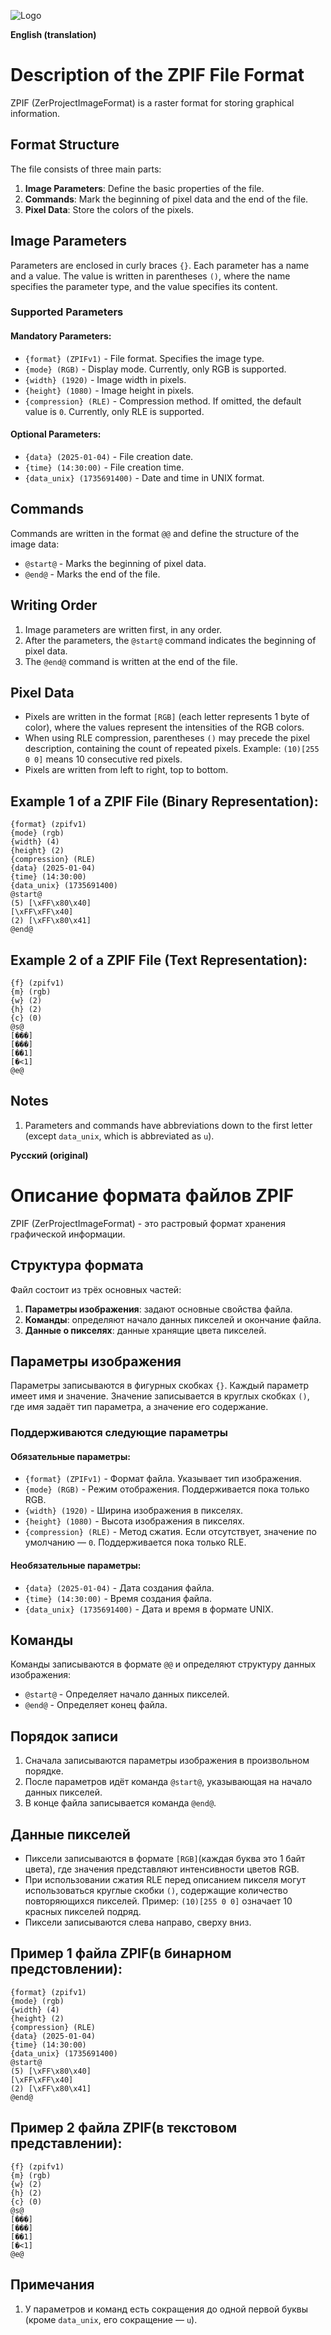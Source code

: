 ![Logo](images/ZPIF.png "Logo ZPIF")

**English (translation)**

# Description of the ZPIF File Format

ZPIF (ZerProjectImageFormat) is a raster format for storing graphical information.

## Format Structure

The file consists of three main parts:

1. **Image Parameters**: Define the basic properties of the file.
2. **Commands**: Mark the beginning of pixel data and the end of the file.
3. **Pixel Data**: Store the colors of the pixels.

## Image Parameters

Parameters are enclosed in curly braces `{}`. Each parameter has a name and a value. The value is written in parentheses `()`, where the name specifies the parameter type, and the value specifies its content.

### Supported Parameters

#### Mandatory Parameters:

- `{format} (ZPIFv1)` - File format. Specifies the image type.
- `{mode} (RGB)` - Display mode. Currently, only RGB is supported.
- `{width} (1920)` - Image width in pixels.
- `{height} (1080)` - Image height in pixels.
- `{compression} (RLE)` - Compression method. If omitted, the default value is `0`. Currently, only RLE is supported.

#### Optional Parameters:

- `{data} (2025-01-04)` - File creation date.
- `{time} (14:30:00)` - File creation time.
- `{data_unix} (1735691400)` - Date and time in UNIX format.

## Commands

Commands are written in the format `@@` and define the structure of the image data:

- `@start@` - Marks the beginning of pixel data.
- `@end@` - Marks the end of the file.

## Writing Order

1. Image parameters are written first, in any order.
2. After the parameters, the `@start@` command indicates the beginning of pixel data.
3. The `@end@` command is written at the end of the file.

## Pixel Data

- Pixels are written in the format `[RGB]` (each letter represents 1 byte of color), where the values represent the intensities of the RGB colors.
- When using RLE compression, parentheses `()` may precede the pixel description, containing the count of repeated pixels. Example: `(10)[255 0 0]` means 10 consecutive red pixels.
- Pixels are written from left to right, top to bottom.

## Example 1 of a ZPIF File (Binary Representation):

```zpif
{format} (zpifv1)
{mode} (rgb)
{width} (4)
{height} (2)
{compression} (RLE)
{data} (2025-01-04)
{time} (14:30:00)
{data_unix} (1735691400)
@start@
(5) [\xFF\x80\x40]
[\xFF\xFF\x40]
(2) [\xFF\x80\x41]
@end@
```

## Example 2 of a ZPIF File (Text Representation):

```zpif
{f} (zpifv1)
{m} (rgb)
{w} (2)
{h} (2)
{c} (0)
@s@
[���]
[���]
[��1]
[�<1]
@e@
```

## Notes

1. Parameters and commands have abbreviations down to the first letter (except `data_unix`, which is abbreviated as `u`).



**Русский (original)**

# Описание формата файлов ZPIF

ZPIF (ZerProjectImageFormat) - это растровый формат хранения графической информации.

## Структура формата

Файл состоит из трёх основных частей:

1. **Параметры изображения**: задают основные свойства файла.
2. **Команды**: определяют начало данных пикселей и окончание файла.
3. **Данные о пикселях**: данные хранящие цвета пикселей.

## Параметры изображения

Параметры записываются в фигурных скобках `{}`. Каждый параметр имеет имя и значение. Значение записывается в круглых скобках `()`, где имя задаёт тип параметра, а значение его содержание. 

### Поддерживаются следующие параметры

#### Обязательные параметры:

- `{format} (ZPIFv1)` - Формат файла. Указывает тип изображения.
- `{mode} (RGB)` - Режим отображения. Поддерживается пока только RGB.
- `{width} (1920)` - Ширина изображения в пикселях.
- `{height} (1080)` - Высота изображения в пикселях.
- `{compression} (RLE)` - Метод сжатия. Если отсутствует, значение по умолчанию — `0`. Поддерживается пока только RLE.

#### Необязательные параметры:

- `{data} (2025-01-04)` - Дата создания файла.
- `{time} (14:30:00)` - Время создания файла.
- `{data_unix} (1735691400)` - Дата и время в формате UNIX.

## Команды

Команды записываются в формате `@@` и определяют структуру данных изображения:

- `@start@` - Определяет начало данных пикселей.
- `@end@` - Определяет конец файла.

## Порядок записи

1. Сначала записываются параметры изображения в произвольном порядке.
2. После параметров идёт команда `@start@`, указывающая на начало данных пикселей.
3. В конце файла записывается команда `@end@`.

## Данные пикселей

- Пиксели записываются в формате `[RGB]`(каждая буква это 1 байт цвета), где значения представляют интенсивности цветов RGB.
- При использовании сжатия RLE перед описанием пикселя могут использоваться круглые скобки `()`, содержащие количество повторяющихся пикселей. Пример: `(10)[255 0 0]` означает 10 красных пикселей подряд.
- Пиксели записываются слева направо, сверху вниз.

## Пример 1 файла ZPIF(в бинарном предстовлении):

```zpif
{format} (zpifv1)
{mode} (rgb)
{width} (4)
{height} (2)
{compression} (RLE)
{data} (2025-01-04)
{time} (14:30:00)
{data_unix} (1735691400)
@start@
(5) [\xFF\x80\x40]
[\xFF\xFF\x40]
(2) [\xFF\x80\x41]
@end@
```

## Пример 2 файла ZPIF(в текстовом представлении):

```zpif
{f} (zpifv1)
{m} (rgb)
{w} (2)
{h} (2)
{c} (0)
@s@
[���]
[���]
[��1]
[�<1]
@e@
```

## Примечания

1. У параметров и команд есть сокращения до одной первой буквы (кроме `data_unix`, его сокращение — `u`).
